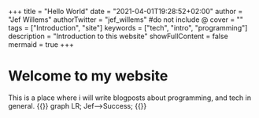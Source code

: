 +++
title = "Hello World"
date = "2021-04-01T19:28:52+02:00"
author = "Jef Willems"
authorTwitter = "jef_willems" #do not include @
cover = ""
tags = ["Introduction", "site"]
keywords = ["tech", "intro", "programming"]
description = "Introduction to this website"
showFullContent = false
mermaid = true
+++

# Welcome to my website

This is a place where i will write blogposts about programming, and tech in general.
{{<mermaid>}}
graph LR;
Jef-->Success;
{{</mermaid>}}
